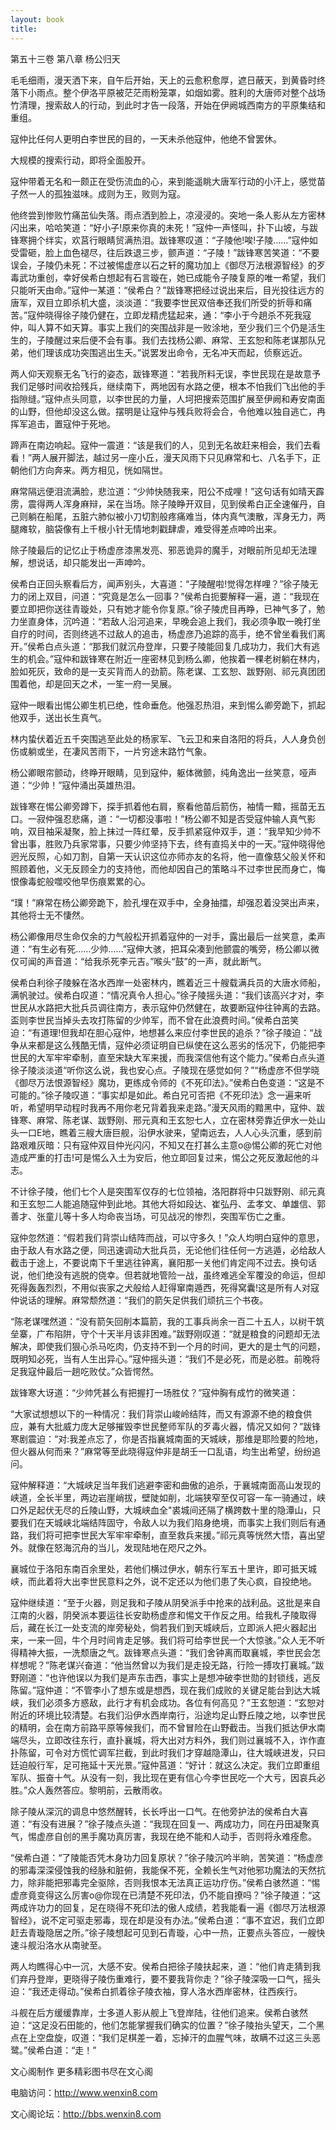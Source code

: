 ```yaml
---
layout: book
title:
---
```

第五十三卷 第八章 杨公归天

毛毛细雨，漫天洒下来，自午后开始，天上的云愈积愈厚，遮日蔽天，到黄昏时终落下小雨点。整个伊洛平原被茫茫雨粉笼罩，如烟如雾。胜利的大唐师对整个战场竹清理，搜索敌人的行动，到此时才告一段落，开始在伊阙城西南方的平原集结和重组。

寇仲比任何人更明白李世民的目的，一天未杀他寇仲，他绝不曾罢休。

大规模的搜索行动，即将全面股开。

寇仲带着无名和一颇正在受伤流血的心，来到能遥眺大唐军行动的小汗上，感觉苗子然一人的孤独滋味。成则为王，败则为寇。

他终尝到惨败竹痛茁仙失落。雨点洒到脸上，凉浸浸的。突地一条人影从左方密林闪出来，哈哈笑道：“好小子!原来你真的未死！”寇仲一声怪叫，扑下山坡，与跋锋寒拥个绊实，欢莒行眼睛贸满热泪。跋锋寒叹道：“子陵他!唉!子陵……”寇仲如受雷砸，脸上血色褪尽，往后跌退三步，颤声道：“子陵！”跋锋寒苦笑道：“不要误会，子陵仍未死：不过被惕虚彦以石之轩的魔功加上《御尽万法根源智经》的歹毒武功重创，幸好侯希白想起有石言璇在，她已成能令子陵复原的唯一希望，我们只能听天由命。”寇仲一某道：“侯希白？”跋锋寒把经过说出来后，目光投往远方的唐军，双目立即杀机大盛，淡淡道：“我要李世民双倍奉还我们所受的折辱和痛苦。”寇仲晓得徐子陵仍健在，立即龙精虎猛起来，通：“李小于今趟杀不死我寇仲，叫人算不如天算。事实上我们的突围战非是一败涂地，至少我们三个仍是活生生的，子陵醒过来后便不会有事。我们去找杨公卿、麻常、王玄恕和陈老谋那队兄弟，他们理该成功突围逃出生夭。”说罢发出命令，无名冲天而起，侦察远近。

两人仰天观察无名飞行的姿态，跋锋寒道：“若我所料无误，李世民现在是故意予我们足够时间收拾残兵，继续南下，两地因有水路之便，根本不怕我们飞出他的手指隙缝。”寇仲点头同意，以李世民的力量，人坷把搜索范围扩展至伊阙和寿安南面的山野，但他却没这么做。摆明是让寇仲与残兵败将会合，令他难以独自逃亡，冉挥军追击，置寇仲于死地。

蹄声在南边响起。寇仲一震道：“该是我们的人，见到无名故赶来相会，我们去看看！”两人展开脚法，越过另一座小丘，漫天风雨下只见麻常和七、八名手下，正朝他们方向奔来。两方相见，恍如隔世。

麻常隔远便泪流满脸，悲泣道：“少帅快随我来，阳公不成哩！”这句话有如晴天霹雳，震得两人浑身麻辩，呆在当场。除子陵睁开双目，见到侯希白正全速催丹，自己则躺在船尾，五脏六肺似被小刀切割般疼痛难当，体内真气澳散，浑身无力，两腿瘫软，脑袋像有上千根小针无情地刺戳肆虐，难受得差点呻吟出来。

除子陵最后的记忆止于杨虚彦漆黑发亮、邪恶诡异的魔手，对眼前所见却无法理解，想说话，却只能发出一声呻吟。

侯希白正回头察看后方，闻声别头，大喜道：“子陵醒啦!觉得怎样哩？”徐子陵无力的闭上双目，问道：“究竟是怎么一回事？”侯希白扼要解释一遍，道：“我现在要立即把你送往青璇处，只有她才能令你复原。”徐子陵虎目再睁，已神气多了，勉力坐直身体，沉吟道：“若敌人沿河追来，早晚会追上我们，我必须争取一晚打坐自疗的时间，否则终逃不过敌人的追击，杨虚彦乃追踪的高手，绝不曾坐看我们离开。”侯希白点头道：“那我们就沉舟登岸，只要子陵能回复几成功力，我们大有逃生的机会。”寇仲和跋锋寒在附近一座密林见到杨么卿，他挨着一棵老树躺在林内，脸如死灰，致命的是一支买背而人的劲箭。陈老谋、工玄恕、跋野刚、祁元真团团围着他，却是回天之术，一笙一府一吴展。

寇仲一眼看出惕公卿生机已绝，性命垂危。他强忍热泪，来到惕么卿旁跪下，抓起他双手，送出长生真气。

林内蛰伏着近五千突围逃至此处的杨家军、飞云卫和来自洛阳的将兵，人人身负创伤或躺或坐，在凄风苦雨下，一片穷途末路竹气象。

杨公卿眼帘颤动，终睁开眼睛，见到寇仲，躯体微颤，纯角逸出一丝笑意，哑声道：“少帅！”寇仲涌出英雄热泪。

跋锋寒在惕公卿旁蹲下，探手抓着他右肩，察看他苗后箭伤，袖情一黯，摇苗无五口。一寂仲强忍悲痛，道：“一切都没事啦！”杨公卿不知是否受寇仲输人真气影响，双目袖采凝聚，脸上抹过一阵红晕，反手抓紧寇仲双手，道：“我早知少帅不曾出事，胜败乃兵家常事，只要少帅坚持下去，终有直捣关中的一天。”寇仲晓得他迥光反照，心如刀割，自第一天认识这位亦师亦友的名将，他一直像慈父般关怀和照顾着他，义无反顾全力的支持他，而他却因自己的策略斗不过李世民而身亡，悔恨像毒蛇般噬咬他早伤痕累累的心。

“璞！”麻常在杨公卿旁跪下，脸孔埋在双手中，全身抽擂，却强忍着没哭出声来，其他将士无不悽然。

杨公卿像用尽生命仅余的力气般松开抓着寇仲的一对手，露出最后一丝笑意，柔声道：“有生必有死……少帅……”寇伸大骇，把耳朵凑到他颤震的嘴旁，杨公卿以微仅可闻的声音道：“给我杀死李元吉。”喉头“鼓”的一声，就此断气。

侯希白利徐子陵躲在洛水西岸一处密林内，瞧着近三十艘载满兵员的大唐水师船，满帆驶过。侯希白叹道：“情况真令人担心。”徐子陵摇头道：“我们该高兴才对，李世民从水路把大批兵员调往南方，表示寇仲仍然健在，故要断寇仲往钟离的去路。盃则李世民当掉头去攻打陈留的少帅军，而不曾在此浪费时间。”侯希白茁笑迫：“有道理!但我却在胆心寇仲，地想甚么来应付李世民的追杀？”徐子陵迫：“战争从来都是这么残酷无情，寇仲必须证明自已纵使在这么恶劣的恬况下，仍能把李世民的大军牢牢牵制，直至宋缺大军来援，而我深信他有这个能力。”侯希白点头道徐子陵淡淡道“听你这么说，我也安心点。子陵现在感觉如何？”“杨虚彦不但学晓《御尽万法恨源智经》魔功，更练成令师的《不死印法》。”侯希白色变道：“这是不可能的。”徐子陵叹道：“事实却是如此。希白兄可否把《不死印法》念一遍来听听，希望明早动程时我再不用你老兄背着我来走路。”漫天风雨的黯黑中，寇仲、跋锋寒、麻常、陈老谋、跋野刚、邢元真和王玄恕七人，立在密林旁靠近伊水一处山头一口E地，瞧着三艘大唐巨舰，沿伊水驶来，望南远去，人人心头沉重，感到前路艰难灰暗：只有寇仲双目仲光闪闪，不知又在打甚么主意o@惕公卿的死亡对他造成严重的打击!可是惕么入土为安后，他立即回复过来，惕公之死反激起他的斗志。

不计徐子陵，他们七个人是突围军仅存的七位领袖，洛阳群将中只跋野刚、祁元真和王玄恕二人能追随寇仲到此地。其他大将如段达、崔弘丹、孟孝文、单雄信、郭善才、张童儿等十多人均命丧当场，可见战况的惨烈，突围军伤亡之重。

寇仲忽然道：“假若我们背崇山结阵而战，可以守多久！”众人均明白寇仲的意思，由于敌人有水路之便，同迅速调动大批兵员，无论他们往任何一方逃遁，必给敌人截击于途上，不要说南下千里逃往钟离，襄阳那一关他们肯定闯不过去。换句话说，他们绝没有逃脱的侥幸。但若就地管险一战，虽终难逃全军覆没的命运，但却死得轰轰烈烈，不用似丧家之犬般给人赶得窜南遁西，死得窝囊!这是所有人对寇仲说话的理解。麻常颓然道：“我们的箭矢足供我们顽抗三个书夜。

“陈老谋嘿然道：“没有箭矢回削本篇箭，我的工事兵尚余一百二十五人，以树干筑垒寨，广布陷阱，守个十天半月该非困难。”跋野刚叹道：“就是粮食的问题却无法解决，即使我们狠心杀马吃肉，仍支持不到一个月的时间，更大的是士气的问题，既明知必死，当有人生出异心。”寇仲摇头道：“我们不是必死，而是必胜。前晚将足我寇仲最后一趟吃败仗。”众皆愕然。

跋锋寒大讶道：“少帅凭甚么有把握打一场胜仗？”寇仲胸有成竹的微笑道：

“大家试想想以下的一种情况：我们背崇山峻岭结阵，而又有源源不绝的粮食供应，兼有大批威力庞大足够摧毁李世民整师军队的歹毒火器，情况又如何？”跋锋寒剧震迫：“对:我差点忘了，你是否指襄城南面的天城峡，那维是耶险要的险地，但火器从何而来？”麻常等至此晓得寇仲非是胡壬一口乱语，均生出希望，纷纷追问。

寇仲解释道：“大城峡足当年我们逃避李密和曲傲的追杀，于襄城南面高山发现的峡道，全长半里，两边岩崖峭拔，壁陡如削，北端狭窄至仅可容一车一骑通过，峡口外足起伏无尽的丘陵山野，大城峡血全"裘城间还隔了横跨数十里的隐潭山，只要我们在天城峡北端结阵固守，令敌人以为我们陷身绝境，而事实上我们则后有通路，我们将可把李世民大军牢牢牵制，直至救兵来援。”祁元真等恍然大悟，喜出望外。就像在怒海沉舟的当儿，发现陆地在咫尺之外。

襄城位于洛阳东南百余里处，若他们横过伊水，朝东行军五十里许，即可抵天城峡，而此着将大出李世民意料之外，说不定还以为他们患了失心疯，自投绝地。

寇仲继续道：“至于火器，则足我和子陵从阴癸派手中抢来的战利品。这批是来自江南的火器，阴癸派本要运往长安助杨虚彦和惕文干作反之用。给我札子陵取得后，藏在长江一处支流的岸旁秘处，倘若我们到天城峡后，立即派人把火器起出来，一来一回，牛个月时间肯走足够。我们将可给李世民一个大惊骇。”众人无不听得精神大振，一洗颓唐之气。跋锋寒点头道：“我们舍钟离而取襄城，李世民会怎样想呢？”陈老谋兴奋道：“他当然曾以为我们是走投无路，行险一搏攻打襄城。”跋野刚道：“也许他误以为我们是声东击西，事实上是想冲破李世勋的封锁线，逃反陈留。”寇仲道：“不管李小了想东或是想西，现在我们成败的关键足能台到达大城峡，我们必须多方惑敌，此行才有机会成功。各位有何高见？”王玄恕道：“玄恕对附近的环境比较清楚。右我们沿伊水西岸南行，沿途均足山野丘陵之地，以李世民的精明，会在南方前路平原等候我们，而不曾冒险在山野截击。当我们抵达伊水南端尽头，立即改往东行，直扑襄城，将大出对方料外，我们则过襄城不入，诈作直扑陈留，可令对方慌忙调军拦截，到此时我们才穿越隐潭山，往大城峡进发，只曰廷迫般行军，足可拖延十天光景。”寇仲莒道：“好计：就这么决定。我们立即重组军队、振奋十气。从没有一刻，我比现在更有信心今李世民吃一个大亏，因哀兵必胜。”众人轰然答应。黎明前，云散雨收。

除子陵从深沉的调息中悠然醒转，长长呼出一口气。在他旁护法的侯希白大喜道：“有没有进展？”徐子陵点头道：“我现在回复一、两成功力，同在丹田凝聚真气，惕虚彦自创的黑手魔功真厉害，我现在绝不能和人动手，否则将永难痊愈。

“侯希白道：“了陵能否凭木身功力回复原状？”徐子陵沉吟半晌，苦笑道：“杨虚彦的邪毒深深侵蚀我的经脉和脏俯，我能保不死，全赖长生气对他邪功魔法的天然抗力，除非能把邪毒完全驱除，否则我恨本无法真正运功疗伤。”侯希白骇然道：“惕虚彦竟变得这么厉害o@你现在已清楚不死印法，仍不能自撩吗？”徐子陵道：“这两成许功力的回复，足在晓得不死印法的傲人成绩，若我能看一遍《御尽万法根源智经》，说不定可驱走邪毒，现在却是没有办法。”侯希白道：“事不宜迟，我们立即赶去青璇隐居之所。”徐子陵想起可见到石青璇，心中一热，正要点头答应，一艘快速斗舰沿洛水从南驶至。

两人均瞧得心中一沉，大感不安。侯希白把徐子陵扶起来，道：“他们肯走猜到我们弃丹登岸，更晓得子陵伤重难行，要不要我背你走？”徐子陵深吸一口气，摇头迫：“我还走得动。”侯希白抓着徐子陵衣袖，穿人洛水西岸密林，往西疾行。

斗舰在后方缓缓靠岸，士多道人影从舰上飞登岸陆，往他们追来。侯希白骇然迫：“这足没石田能的，他们怎能掌握我们确实的位置？”徐子陵抬头望天，二个黑点在上空盘旋，叹道：“我们足棋差一着，忘掉汗的血腥气味，故瞒不过这三头恶鹭。”侯希白道：“走！”

文心阁制作 更多精彩图书尽在文心阁

电脑访问：http://www.wenxin8.com

文心阁论坛：http://bbs.wenxin8.com
